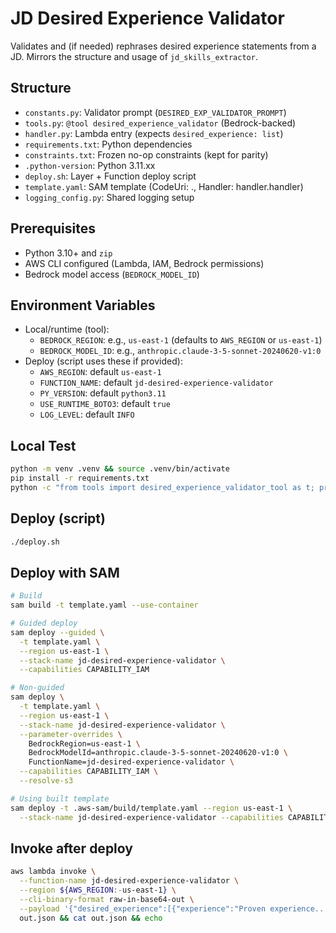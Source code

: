 # JD Desired Experience Validator

Validates and (if needed) rephrases desired experience statements from a JD. Mirrors the structure and usage of `jd_skills_extractor`.

## Structure
- `constants.py`: Validator prompt (`DESIRED_EXP_VALIDATOR_PROMPT`)
- `tools.py`: `@tool desired_experience_validator` (Bedrock-backed)
- `handler.py`: Lambda entry (expects `desired_experience: list`)
- `requirements.txt`: Python dependencies
- `constraints.txt`: Frozen no-op constraints (kept for parity)
- `.python-version`: Python 3.11.xx
- `deploy.sh`: Layer + Function deploy script
- `template.yaml`: SAM template (CodeUri: ., Handler: handler.handler)
- `logging_config.py`: Shared logging setup

## Prerequisites
- Python 3.10+ and `zip`
- AWS CLI configured (Lambda, IAM, Bedrock permissions)
- Bedrock model access (`BEDROCK_MODEL_ID`)

## Environment Variables
- Local/runtime (tool):
  - `BEDROCK_REGION`: e.g., `us-east-1` (defaults to `AWS_REGION` or `us-east-1`)
  - `BEDROCK_MODEL_ID`: e.g., `anthropic.claude-3-5-sonnet-20240620-v1:0`
- Deploy (script uses these if provided):
  - `AWS_REGION`: default `us-east-1`
  - `FUNCTION_NAME`: default `jd-desired-experience-validator`
  - `PY_VERSION`: default `python3.11`
  - `USE_RUNTIME_BOTO3`: default `true`
  - `LOG_LEVEL`: default `INFO`

## Local Test
```bash
python -m venv .venv && source .venv/bin/activate
pip install -r requirements.txt
python -c "from tools import desired_experience_validator_tool as t; print(t('{\"desired_experience\":[{\"experience\":\"Proven experience...\",\"source_section\":\"Requirements\"}]}'))"
```

## Deploy (script)
```bash
./deploy.sh
```

## Deploy with SAM
```bash
# Build
sam build -t template.yaml --use-container

# Guided deploy
sam deploy --guided \
  -t template.yaml \
  --region us-east-1 \
  --stack-name jd-desired-experience-validator \
  --capabilities CAPABILITY_IAM

# Non-guided
sam deploy \
  -t template.yaml \
  --region us-east-1 \
  --stack-name jd-desired-experience-validator \
  --parameter-overrides \
    BedrockRegion=us-east-1 \
    BedrockModelId=anthropic.claude-3-5-sonnet-20240620-v1:0 \
    FunctionName=jd-desired-experience-validator \
  --capabilities CAPABILITY_IAM \
  --resolve-s3

# Using built template
sam deploy -t .aws-sam/build/template.yaml --region us-east-1 \
  --stack-name jd-desired-experience-validator --capabilities CAPABILITY_IAM --resolve-s3
```

## Invoke after deploy
```bash
aws lambda invoke \
  --function-name jd-desired-experience-validator \
  --region ${AWS_REGION:-us-east-1} \
  --cli-binary-format raw-in-base64-out \
  --payload '{"desired_experience":[{"experience":"Proven experience...","source_section":"Requirements"}]}' \
  out.json && cat out.json && echo
```
